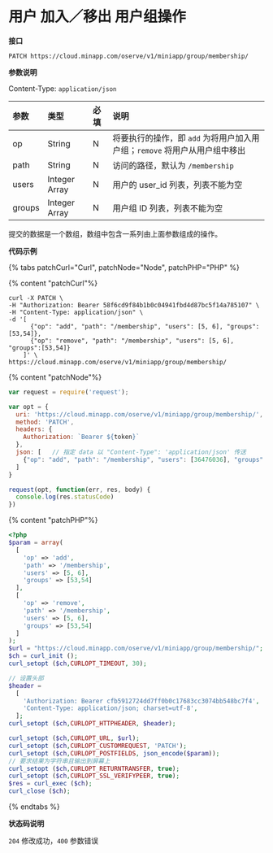 # 用户 加入／移出 用户组操作

**接口**

`PATCH https://cloud.minapp.com/oserve/v1/miniapp/group/membership/`

**参数说明**

Content-Type: `application/json`

| 参数    | 类型    | 必填 | 说明 |
| :-------| :----- | :-- | :-- |
| op      | String | N   | 将要执行的操作，即 `add` 为将用户加入用户组；`remove` 将用户从用户组中移出 |
| path    | String | N   | 访问的路径，默认为 `/membership` |
| users   | Integer Array | N   | 用户的 user_id 列表，列表不能为空 |
| groups  | Integer Array | N   | 用户组 ID 列表，列表不能为空 |

提交的数据是一个数组，数组中包含一系列由上面参数组成的操作。

**代码示例**

{% tabs patchCurl="Curl", patchNode="Node", patchPHP="PHP" %}

{% content "patchCurl"%}

```
curl -X PATCH \
-H "Authorization: Bearer 58f6cd9f84b1b0c04941fbd4d87bc5f14a785107" \
-H "Content-Type: application/json" \
-d '[
      {"op": "add", "path": "/membership", "users": [5, 6], "groups": [53,54]},
      {"op": "remove", "path": "/membership", "users": [5, 6], "groups":[53,54]}
    ]' \
https://cloud.minapp.com/oserve/v1/miniapp/group/membership/
```

{% content "patchNode"%}

```js
var request = require('request');

var opt = {
  uri: 'https://cloud.minapp.com/oserve/v1/miniapp/group/membership/',
  method: 'PATCH',
  headers: {
    Authorization: `Bearer ${token}`
  },
  json: [   // 指定 data 以 "Content-Type": 'application/json' 传送
    {"op": "add", "path": "/membership", "users": [36476036], "groups": [561]}
  ]
}

request(opt, function(err, res, body) {
  console.log(res.statusCode)
})
```

{% content "patchPHP"%}

```php
<?php
$param = array(
  [
    'op' => 'add',
    'path' => '/membership',
    'users' => [5, 6],
    'groups' => [53,54]
  ],
  [
    'op' => 'remove',
    'path' => '/membership',
    'users' => [5, 6],
    'groups' => [53,54]
  ]
);
$url = "https://cloud.minapp.com/oserve/v1/miniapp/group/membership/";
$ch = curl_init ();
curl_setopt ($ch,CURLOPT_TIMEOUT, 30);

// 设置头部
$header =
  [
    'Authorization: Bearer cfb5912724dd7ff0b0c17683cc3074bb548bc7f4',
    'Content-Type: application/json; charset=utf-8',
  ];
curl_setopt ($ch,CURLOPT_HTTPHEADER, $header);

curl_setopt ($ch,CURLOPT_URL, $url);
curl_setopt ($ch,CURLOPT_CUSTOMREQUEST, 'PATCH');
curl_setopt ($ch,CURLOPT_POSTFIELDS, json_encode($param));
// 要求结果为字符串且输出到屏幕上
curl_setopt ($ch,CURLOPT_RETURNTRANSFER, true);
curl_setopt ($ch,CURLOPT_SSL_VERIFYPEER, true);
$res = curl_exec ($ch);
curl_close ($ch);
```

{% endtabs %}

**状态码说明**

`204` 修改成功，`400` 参数错误